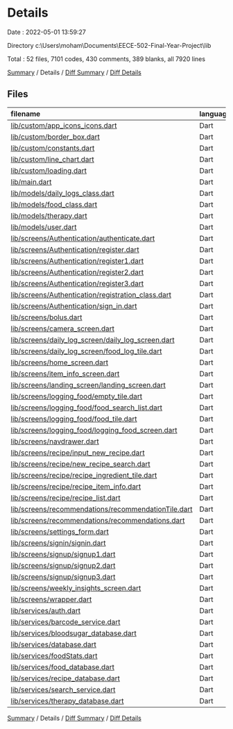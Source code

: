 # Details

Date : 2022-05-01 13:59:27

Directory c:\Users\moham\Documents\EECE-502-Final-Year-Project\lib

Total : 52 files,  7101 codes, 430 comments, 389 blanks, all 7920 lines

[Summary](results.md) / Details / [Diff Summary](diff.md) / [Diff Details](diff-details.md)

## Files
| filename | language | code | comment | blank | total |
| :--- | :--- | ---: | ---: | ---: | ---: |
| [lib/custom/app_icons_icons.dart](/lib/custom/app_icons_icons.dart) | Dart | 7 | 19 | 4 | 30 |
| [lib/custom/border_box.dart](/lib/custom/border_box.dart) | Dart | 28 | 0 | 4 | 32 |
| [lib/custom/constants.dart](/lib/custom/constants.dart) | Dart | 231 | 1 | 10 | 242 |
| [lib/custom/line_chart.dart](/lib/custom/line_chart.dart) | Dart | 62 | 3 | 7 | 72 |
| [lib/custom/loading.dart](/lib/custom/loading.dart) | Dart | 17 | 0 | 3 | 20 |
| [lib/main.dart](/lib/main.dart) | Dart | 51 | 2 | 4 | 57 |
| [lib/models/daily_logs_class.dart](/lib/models/daily_logs_class.dart) | Dart | 75 | 0 | 8 | 83 |
| [lib/models/food_class.dart](/lib/models/food_class.dart) | Dart | 15 | 11 | 1 | 27 |
| [lib/models/therapy.dart](/lib/models/therapy.dart) | Dart | 38 | 0 | 1 | 39 |
| [lib/models/user.dart](/lib/models/user.dart) | Dart | 28 | 1 | 6 | 35 |
| [lib/screens/Authentication/authenticate.dart](/lib/screens/Authentication/authenticate.dart) | Dart | 26 | 8 | 5 | 39 |
| [lib/screens/Authentication/register.dart](/lib/screens/Authentication/register.dart) | Dart | 114 | 3 | 8 | 125 |
| [lib/screens/Authentication/register1.dart](/lib/screens/Authentication/register1.dart) | Dart | 82 | 9 | 4 | 95 |
| [lib/screens/Authentication/register2.dart](/lib/screens/Authentication/register2.dart) | Dart | 118 | 0 | 4 | 122 |
| [lib/screens/Authentication/register3.dart](/lib/screens/Authentication/register3.dart) | Dart | 212 | 25 | 7 | 244 |
| [lib/screens/Authentication/registration_class.dart](/lib/screens/Authentication/registration_class.dart) | Dart | 76 | 0 | 13 | 89 |
| [lib/screens/Authentication/sign_in.dart](/lib/screens/Authentication/sign_in.dart) | Dart | 83 | 3 | 11 | 97 |
| [lib/screens/bolus.dart](/lib/screens/bolus.dart) | Dart | 750 | 9 | 20 | 779 |
| [lib/screens/camera_screen.dart](/lib/screens/camera_screen.dart) | Dart | 86 | 9 | 10 | 105 |
| [lib/screens/daily_log_screen/daily_log_screen.dart](/lib/screens/daily_log_screen/daily_log_screen.dart) | Dart | 203 | 9 | 10 | 222 |
| [lib/screens/daily_log_screen/food_log_tile.dart](/lib/screens/daily_log_screen/food_log_tile.dart) | Dart | 79 | 1 | 5 | 85 |
| [lib/screens/home_screen.dart](/lib/screens/home_screen.dart) | Dart | 239 | 2 | 7 | 248 |
| [lib/screens/item_info_screen.dart](/lib/screens/item_info_screen.dart) | Dart | 274 | 12 | 9 | 295 |
| [lib/screens/landing_screen/landing_screen.dart](/lib/screens/landing_screen/landing_screen.dart) | Dart | 121 | 5 | 7 | 133 |
| [lib/screens/logging_food/empty_tile.dart](/lib/screens/logging_food/empty_tile.dart) | Dart | 65 | 0 | 5 | 70 |
| [lib/screens/logging_food/food_search_list.dart](/lib/screens/logging_food/food_search_list.dart) | Dart | 108 | 2 | 10 | 120 |
| [lib/screens/logging_food/food_tile.dart](/lib/screens/logging_food/food_tile.dart) | Dart | 115 | 2 | 5 | 122 |
| [lib/screens/logging_food/logging_food_screen.dart](/lib/screens/logging_food/logging_food_screen.dart) | Dart | 324 | 104 | 17 | 445 |
| [lib/screens/navdrawer.dart](/lib/screens/navdrawer.dart) | Dart | 196 | 19 | 5 | 220 |
| [lib/screens/recipe/input_new_recipe.dart](/lib/screens/recipe/input_new_recipe.dart) | Dart | 196 | 2 | 10 | 208 |
| [lib/screens/recipe/new_recipe_search.dart](/lib/screens/recipe/new_recipe_search.dart) | Dart | 213 | 86 | 14 | 313 |
| [lib/screens/recipe/recipe_ingredient_tile.dart](/lib/screens/recipe/recipe_ingredient_tile.dart) | Dart | 68 | 1 | 4 | 73 |
| [lib/screens/recipe/recipe_item_info.dart](/lib/screens/recipe/recipe_item_info.dart) | Dart | 254 | 30 | 5 | 289 |
| [lib/screens/recipe/recipe_list.dart](/lib/screens/recipe/recipe_list.dart) | Dart | 52 | 0 | 4 | 56 |
| [lib/screens/recommendations/recommendationTile.dart](/lib/screens/recommendations/recommendationTile.dart) | Dart | 113 | 1 | 5 | 119 |
| [lib/screens/recommendations/recommendations.dart](/lib/screens/recommendations/recommendations.dart) | Dart | 119 | 0 | 10 | 129 |
| [lib/screens/settings_form.dart](/lib/screens/settings_form.dart) | Dart | 1,111 | 1 | 11 | 1,123 |
| [lib/screens/signin/signin.dart](/lib/screens/signin/signin.dart) | Dart | 131 | 7 | 7 | 145 |
| [lib/screens/signup/signup1.dart](/lib/screens/signup/signup1.dart) | Dart | 131 | 7 | 7 | 145 |
| [lib/screens/signup/signup2.dart](/lib/screens/signup/signup2.dart) | Dart | 140 | 7 | 7 | 154 |
| [lib/screens/signup/signup3.dart](/lib/screens/signup/signup3.dart) | Dart | 131 | 7 | 7 | 145 |
| [lib/screens/weekly_insights_screen.dart](/lib/screens/weekly_insights_screen.dart) | Dart | 36 | 1 | 3 | 40 |
| [lib/screens/wrapper.dart](/lib/screens/wrapper.dart) | Dart | 25 | 1 | 4 | 30 |
| [lib/services/auth.dart](/lib/services/auth.dart) | Dart | 83 | 17 | 14 | 114 |
| [lib/services/barcode_service.dart](/lib/services/barcode_service.dart) | Dart | 23 | 0 | 4 | 27 |
| [lib/services/bloodsugar_database.dart](/lib/services/bloodsugar_database.dart) | Dart | 45 | 0 | 8 | 53 |
| [lib/services/database.dart](/lib/services/database.dart) | Dart | 36 | 1 | 6 | 43 |
| [lib/services/foodStats.dart](/lib/services/foodStats.dart) | Dart | 89 | 1 | 12 | 102 |
| [lib/services/food_database.dart](/lib/services/food_database.dart) | Dart | 62 | 0 | 9 | 71 |
| [lib/services/recipe_database.dart](/lib/services/recipe_database.dart) | Dart | 77 | 0 | 11 | 88 |
| [lib/services/search_service.dart](/lib/services/search_service.dart) | Dart | 57 | 0 | 9 | 66 |
| [lib/services/therapy_database.dart](/lib/services/therapy_database.dart) | Dart | 86 | 1 | 8 | 95 |

[Summary](results.md) / Details / [Diff Summary](diff.md) / [Diff Details](diff-details.md)
